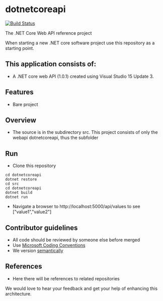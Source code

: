 # dotnetcoreapi
[![Build Status](http://ec2-35-164-228-65.us-west-2.compute.amazonaws.com:8080/job/dotnetcoreapi_ci/5/badge/icon)](http://ec2-35-164-228-65.us-west-2.compute.amazonaws.com:8080/job/dotnetcoreapi_ci/5/)

The .NET Core Web API reference project

When starting a new .NET core software project use this repository as a starting point.

## This application consists of:

*   A .NET core web API (1.0.1) created using Visual Studio 15 Update 3.

## Features

*   Bare project

## Overview
* The source is in the subdirectory src. This project consists of only the webapi dotnetcoreapi, thus the subfolder

## Run 

*   Clone this repository
```
cd dotnetcoreapi
dotnet restore
cd src
cd dotnetcoreapi
dotnet build
dotnet run
```
*   Navigate a browser to http://localhost:5000/api/values to see ["value1","value2"]

## Contributor guidelines
* All code should be reviewed by someone else before merged
* Use [Microsoft Coding Conventions](https://msdn.microsoft.com/en-us/library/ff926074.aspx)
* We version [semantically](http://semver.org/)

## References
* Here there will be references to related repositories

We would love to hear your feedback and get your help of enhancing this architecture. 

## 
